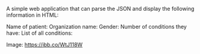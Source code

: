 A simple web application that can parse the JSON and display the following information in HTML:
 
Name of patient:
Organization name:
Gender:
Number of conditions they have:
List of all conditions:


Image:
https://ibb.co/WtJ118W
